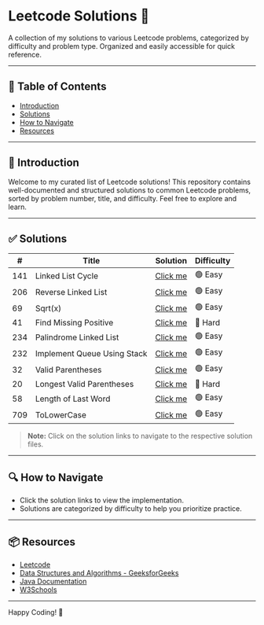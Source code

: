 # Leetcode Solutions 🚀

A collection of my solutions to various Leetcode problems, categorized by difficulty and problem type. Organized and easily accessible for quick reference.

---

## 📂 Table of Contents

* [Introduction](#introduction)
* [Solutions](#solutions)
* [How to Navigate](#how-to-navigate)
* [Resources](#resources)

---

## 📖 Introduction

Welcome to my curated list of Leetcode solutions! This repository contains well-documented and structured solutions to common Leetcode problems, sorted by problem number, title, and difficulty. Feel free to explore and learn.

---

## ✅ Solutions

| #   | Title                  | Solution      | Difficulty |
| --- | ---------------------- | ------------- | ---------- |
| 141 | Linked List Cycle      | [Click me](LinkedListCycle.java) | 🟢 Easy    |
| 206 | Reverse Linked List    | [Click me](ReverseLinkedList.java) | 🟢 Easy    |
| 69  | Sqrt(x)                | [Click me](Sqrt(x).java) | 🟢 Easy    |
| 41  | Find Missing Positive  | [Click me](FindMissingPositive.java) | 🔴 Hard    |
| 234 | Palindrome Linked List | [Click me](PalindromeLinkedList.java) | 🟢 Easy    |
| 232 | Implement Queue Using Stack | [Click me](ImplementQueueUsingStack.java) | 🟢 Easy    |
| 32 | Valid Parentheses | [Click me](validParenthesis.java) | 🟢 Easy    |
| 20 | Longest Valid Parentheses | [Click me](longestValidParentheses.java) | 🔴 Hard    |
| 58 | Length of Last Word      | [Click me](LengthOfLastWord.java) | 🟢 Easy    |
| 709 | ToLowerCase    | [Click me](ToLowerCase.java) | 🟢 Easy    |
> **Note:** Click on the solution links to navigate to the respective solution files.

---

## 🔍 How to Navigate

* Click the solution links to view the implementation.
* Solutions are categorized by difficulty to help you prioritize practice.

---

## 📦 Resources

* [Leetcode](https://leetcode.com/)
* [Data Structures and Algorithms - GeeksforGeeks](https://www.geeksforgeeks.org/)
* [Java Documentation](https://docs.oracle.com/en/java/)
* [W3Schools](https://www.w3schools.com/)

---

Happy Coding! 🎉
